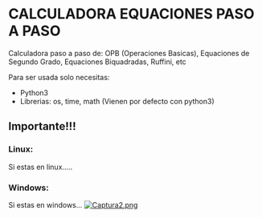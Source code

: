 # CALCULADORA EQUACIONES PASO A PASO
Calculadora paso a paso de: OPB (Operaciones Basicas), Equaciones de Segundo Grado, Equaciones Biquadradas, Ruffini, etc

Para ser usada solo necesitas:
* Python3
* Librerias: os, time, math (Vienen por defecto con python3)

## Importante!!!
### Linux:
Si estas en linux.....
### Windows:
Si estas en windows...
[![Captura2.png](https://postimg.cc/4nLYZ4dC)](https://postimg.cc/CdLRWnwH)
